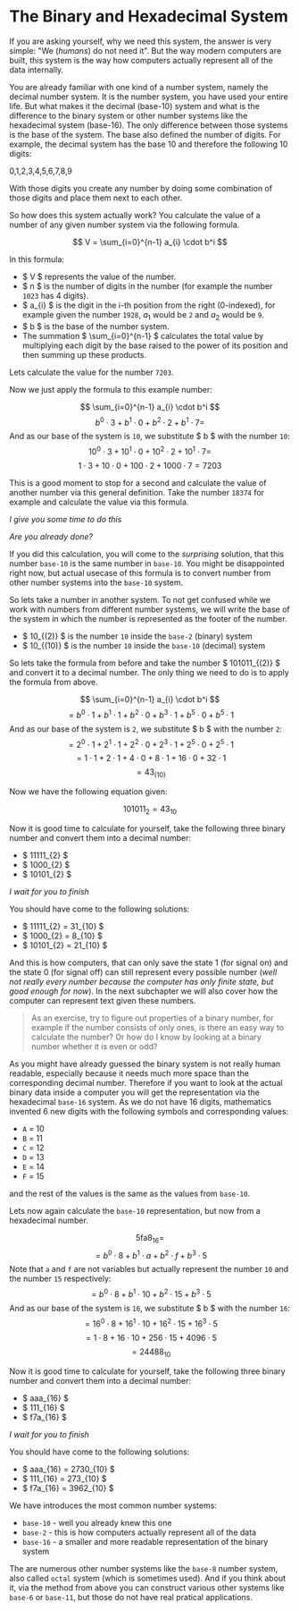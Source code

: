 # The Binary and Hexadecimal System

If you are asking yourself, why we need this system, the answer is very simple: "We (_humans_) do not need it".
But the way modern computers are built, this system is the way how computers actually represent all of the data internally.

You are already familiar with one kind of a number system, namely the decimal number system. It is the number system,
you have used your entire life. But what makes it the decimal (base-10) system and what is the difference to the
binary system or other number systems like the hexadecimal system (base-16). The only difference between those
systems is the base of the system. The base also defined the number of digits. For example, the decimal system 
has the base 10 and therefore the following 10 digits:

0,1,2,3,4,5,6,7,8,9

With those digits you create any number by doing some combination of those digits and place them
next to each other. 

So how does this system actually work? You calculate the value of a number of any given number system 
via the following formula.

$$ V = \sum_{i=0}^{n-1} a_{i} \cdot b^i $$

In this formula:

* $ V $ represents the value of the number.
* $ n $ is the number of digits in the number (for example the number `1023` has 4 digits).
* $ a_{i} $ is the digit in the i-th position from the right (0-indexed), for example given the number `1928`, $a_{1}$ would be `2` and $a_{2}$ would be `9`.
* $ b $ is the base of the number system.
* The summation $ \sum_{i=0}^{n-1} $ calculates the total value by multiplying each digit by the 
base raised to the power of its position and then summing up these products.

Lets calculate the value for the number `7203`.

Now we just apply the formula to this example number:

$$ \sum_{i=0}^{n-1} a_{i} \cdot b^i $$
$$ b^0 \cdot 3 + b^1 \cdot 0 + b^2 \cdot 2 + b^1 \cdot 7 = $$
And as our base of the system is `10`, we substitute $ b $ with the number `10`:
$$ 10^0 \cdot 3 + 10^1 \cdot 0 + 10^2 \cdot 2 + 10^1 \cdot 7 = $$
$$ 1 \cdot 3 + 10 \cdot 0 + 100 \cdot 2 + 1000 \cdot 7 = 7203 $$


This is a good moment to stop for a second and calculate the value of another number via this general definition.
Take the number `18374` for example and calculate the value via this formula. 

_I give you some time to do this_

_Are you already done?_

If you did this calculation, you will come to the _surprising_ solution, that this number `base-10` 
is the same number in `base-10`.
You might be disappointed right now, but actual usecase of this formula is to convert
number from other number systems into the `base-10` system.

So lets take a number in another system. To not get confused while we work with numbers
from different number systems, we will write the base of the system in which the number 
is represented as the footer of the number.

* $ 10_{(2)} $ is the number `10` inside the `base-2` (binary) system
* $ 10_{(10)} $ is the number `10` inside the `base-10` (decimal) system

So lets take the formula from before and take the number $ 101011_{(2)} $ and convert it to a decimal number. The only
thing we need to do is to apply the formula from above.

$$ \sum_{i=0}^{n-1} a_{i} \cdot b^i $$
$$ = b^0 \cdot 1 + b^1 \cdot 1 + b^2 \cdot 0 + b^3 \cdot 1 + b^5 \cdot 0 + b^5 \cdot 1 $$
And as our base of the system is `2`, we substitute $ b $ with the number `2`:
$$ = 2^0 \cdot 1 + 2^1 \cdot 1 + 2^2 \cdot 0 + 2^3 \cdot 1 + 2^5 \cdot 0 + 2^5 \cdot 1 $$
$$ = 1 \cdot 1 + 2 \cdot 1 + 4 \cdot 0 + 8 \cdot 1 + 16 \cdot 0 + 32 \cdot 1 $$
$$ = 43_{(10)} $$

Now we have the following equation given:

$$ 101011_{2} = 43_{10} $$

Now it is good time to calculate for yourself, take the following three binary number and convert them into a decimal number:

* $ 11111_{2} $
* $ 1000_{2} $
* $ 10101_{2} $

_I wait for you to finish_

You should have come to the following solutions:

* $ 11111_{2} = 31_{10} $
* $ 1000_{2} = 8_{10} $
* $ 10101_{2} = 21_{10} $

And this is how computers, that can only save the state 1 (for signal on) and the state 0 (for signal off) can still represent
every possible number (_well not really every number because the computer has only finite state, but good enough for now_).
In the next subchapter we will also cover how the computer can represent text given these numbers.

> As an exercise, try to figure out properties of a binary number, for example if the number consists of only ones,
is there an easy way to calculate the number? Or how do I know by looking at a binary number whether it is even or odd?

As you might have already guessed the binary system is not really human readable, especially because it needs much more
space than the corresponding decimal number. Therefore if you want to look at the actual binary data inside a computer
you will get the representation via the hexadecimal `base-16` system. As we do not have 16 digits, mathematics invented
6 new digits with the following symbols and corresponding values:

* `A` = 10
* `B` = 11
* `C` = 12
* `D` = 13
* `E` = 14
* `F` = 15

and the rest of the values is the same as the values from `base-10`.

Lets now again calculate the `base-10` representation, but now from a hexadecimal number.

$$ \mathrm{5fa8_{16}} = $$
$$ = b^0 \cdot 8 + b^1 \cdot a + b^2 \cdot f + b^3 \cdot 5 $$
Note that `a` and `f` are not variables but actually represent the number `10` and the number `15` respectively:
$$ = b^0 \cdot 8 + b^1 \cdot 10 + b^2 \cdot 15 + b^3 \cdot 5 $$
And as our base of the system is `16`, we substitute $ b $ with the number `16`:
$$ = 16^0 \cdot 8 + 16^1 \cdot 10 + 16^2 \cdot 15 + 16^3 \cdot 5 $$
$$ = 1 \cdot 8 + 16 \cdot 10 + 256 \cdot 15 + 4096 \cdot 5 $$
$$ = 24488_{10} $$

Now it is good time to calculate for yourself, take the following three binary number and convert them into a decimal number:

* $ aaa_{16} $
* $ 111_{16} $
* $ f7a_{16} $

_I wait for you to finish_

You should have come to the following solutions:

* $ aaa_{16} = 2730_{10} $
* $ 111_{16} = 273_{10} $
* $ f7a_{16} = 3962_{10} $

We have introduces the most common number systems:

* `base-10` - well you already knew this one
* `base-2` - this is how computers actually represent all of the data
* `base-16` - a smaller and more readable representation of the binary system 

The are numerous other number systems like the `base-8` number system, also called `octal` system (which is sometimes used). 
And if you think about it, via the method from above you can construct various other systems like `base-6` or `base-11`, 
but those do not have real pratical applications.
